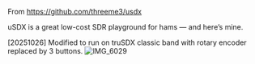 From https://github.com/threeme3/usdx

uSDX is a great low-cost SDR playground for hams — and here’s mine.

[20251026] Modified to run on truSDX classic band with rotary encoder replaced by 3 buttons.
![IMG_6029](https://github.com/user-attachments/assets/0e66b64f-a025-4042-8480-ee4e791e90e4)
